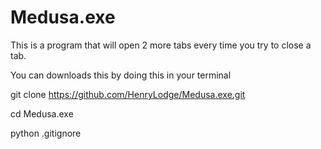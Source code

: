 # Medusa.exe
This is a program that will open 2 more tabs every time you try to close a tab. 

You can downloads this by doing this in your terminal

git clone https://github.com/HenryLodge/Medusa.exe.git

cd Medusa.exe

python .gitignore
